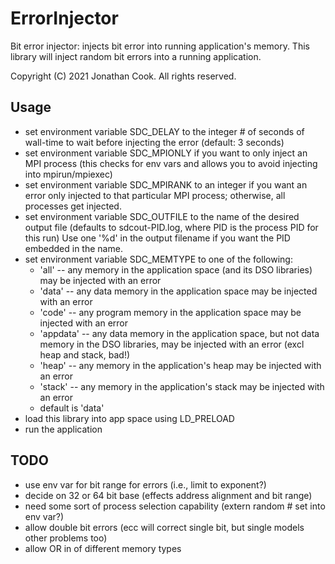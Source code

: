 # ErrorInjector

Bit error injector: injects bit error into running application's memory.
This library will inject random bit errors into a
running application. 

Copyright (C) 2021 Jonathan Cook. All rights reserved.

## Usage

- set environment variable SDC_DELAY to the integer # of seconds
  of wall-time to wait before injecting the error (default: 3 seconds)
- set environment variable SDC_MPIONLY if you want to only inject an
  MPI process (this checks for env vars and allows you to avoid injecting 
  into mpirun/mpiexec)
- set environment variable SDC_MPIRANK to an integer if you want an error 
  only injected to that particular MPI process; otherwise, all processes get
  injected.
- set environment variable SDC_OUTFILE to the name of the desired output
  file (defaults to sdcout-PID.log, where PID is the process PID for this run)
  Use one '%d' in the output filename if you want the PID embedded in the name.
- set environment variable SDC_MEMTYPE to one of the following:
  - 'all' -- any memory in the application space (and its DSO libraries) may be 
              injected with an error
  - 'data' -- any data memory in the application space may be injected with an error
  - 'code' -- any program memory in the application space may be injected with an error
  - 'appdata' -- any data memory in the application space, but not data memory in the
                  DSO libraries, may be injected with an error (excl heap and stack, bad!)
  - 'heap' -- any memory in the application's heap may be injected with an error
  - 'stack' -- any memory in the application's stack may be injected with an error
  - default is 'data'
- load this library into app space using LD_PRELOAD
- run the application

## TODO

- use env var for bit range for errors (i.e., limit to exponent?)
- decide on 32 or 64 bit base (effects address alignment and bit range)
- need some sort of process selection capability (extern random # set into env var?)
- allow double bit errors (ecc will correct single bit, but single models other problems too)
- allow OR in of different memory types


